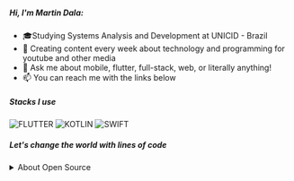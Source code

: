 ##### Hi, I'm Martin Dala:

- 🎓Studying Systems Analysis and Development at UNICID - Brazil
- :test_tube: Creating content every week about technology and programming for youtube and other media
- :speech_balloon: Ask me about mobile, flutter, full-stack, web, or literally anything!
- :mailbox: You can reach me with the links below

##### Stacks I use

![FLUTTER](https://img.shields.io/badge/-Flutter-000000?style=flat&logo=flutter)
![KOTLIN](https://img.shields.io/badge/-Kotlin-000000?style=flat&logo=kotlin)
![SWIFT](https://img.shields.io/badge/-Swift-000000?style=flat&logo=swift)

##### Let's change the world with lines of code


<details>
<summary>About Open Source </summary>

🚀 Some of my main projects:

- [Africel]([https://github.com/simple-swoole/simps](https://github.com/MartinDala/Africell_App)) - A clone of the operator's Africel app

</details>

